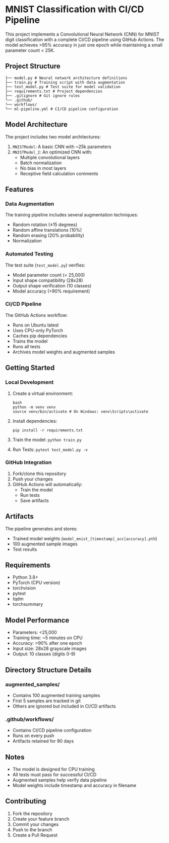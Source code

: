 # MNIST Classification with CI/CD Pipeline

This project implements a Convolutional Neural Network (CNN) for MNIST digit classification with a complete CI/CD pipeline using GitHub Actions. The model achieves >95% accuracy in just one epoch while maintaining a small parameter count < 25K.

## Project Structure 
```
├── model.py # Neural network architecture definitions
├── train.py # Training script with data augmentation
├── test_model.py # Test suite for model validation
├── requirements.txt # Project dependencies
├── .gitignore # Git ignore rules
└── .github/
└── workflows/
└── ml-pipeline.yml # CI/CD pipeline configuration
```


## Model Architecture

The project includes two model architectures:
1. `MNISTModel`: A basic CNN with ~25k parameters
2. `MNISTModel_2`: An optimized CNN with:
   - Multiple convolutional layers
   - Batch normalization
   - No bias in most layers
   - Receptive field calculation comments

## Features

### Data Augmentation
The training pipeline includes several augmentation techniques:
- Random rotation (±15 degrees)
- Random affine translations (10%)
- Random erasing (20% probability)
- Normalization

### Automated Testing
The test suite (`test_model.py`) verifies:
- Model parameter count (< 25,000)
- Input shape compatibility (28x28)
- Output shape verification (10 classes)
- Model accuracy (>90% requirement)

### CI/CD Pipeline
The GitHub Actions workflow:
- Runs on Ubuntu latest
- Uses CPU-only PyTorch
- Caches pip dependencies
- Trains the model
- Runs all tests
- Archives model weights and augmented samples

## Getting Started

### Local Development

1. Create a virtual environment:
    ```
    bash
    python -m venv venv
    source venv/bin/activate # On Windows: venv\Scripts\activate
    ```


2. Install dependencies:
    ```
    pip install -r requirements.txt
    ```

3. Train the model:
    ```python train.py```

4. Run Tests:
    ```pytest test_model.py -v```


### GitHub Integration

1. Fork/clone this repository
2. Push your changes
3. GitHub Actions will automatically:
   - Train the model
   - Run tests
   - Save artifacts

## Artifacts

The pipeline generates and stores:
- Trained model weights (`model_mnist_[timestamp]_acc[accuracy].pth`)
- 100 augmented sample images
- Test results

## Requirements

- Python 3.8+
- PyTorch (CPU version)
- torchvision
- pytest
- tqdm
- torchsummary

## Model Performance

- Parameters: <25,000
- Training time: ~5 minutes on CPU
- Accuracy: >90% after one epoch
- Input size: 28x28 grayscale images
- Output: 10 classes (digits 0-9)

## Directory Structure Details

### augmented_samples/
- Contains 100 augmented training samples
- First 5 samples are tracked in git
- Others are ignored but included in CI/CD artifacts

### .github/workflows/
- Contains CI/CD pipeline configuration
- Runs on every push
- Artifacts retained for 90 days

## Notes

- The model is designed for CPU training
- All tests must pass for successful CI/CD
- Augmented samples help verify data pipeline
- Model weights include timestamp and accuracy in filename

## Contributing

1. Fork the repository
2. Create your feature branch
3. Commit your changes
4. Push to the branch
5. Create a Pull Request

